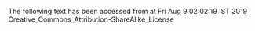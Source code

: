 The following text has been accessed from at Fri Aug 9 02:02:19 IST 2019
Creative_Commons_Attribution-ShareAlike_License
